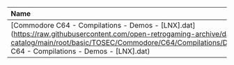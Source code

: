 |Name|Size|
|:---|---:|
|[Commodore C64 - Compilations - Demos - [LNX].dat](https://raw.githubusercontent.com/open-retrogaming-archive/dat-catalog/main/root/basic/TOSEC/Commodore/C64/Compilations/Demos/[LNX]/Commodore C64 - Compilations - Demos - [LNX].dat)|2002|
